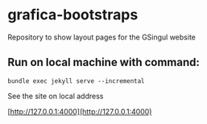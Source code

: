 # grafica-bootstraps
Repository to show layout pages for the GSingul website

## Run on local machine with command:

`bundle exec jekyll serve --incremental`

See the site on local address

[http://127.0.0.1:4000](http://127.0.0.1:4000)
